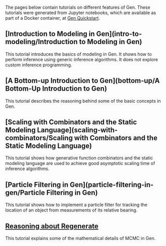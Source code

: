 The pages below contain tutorials on different features of Gen.
These tutorials were generated from Jupyter notebooks, which are available as part of a Docker container, at [Gen Quickstart](https://github.com/probcomp/gen-quickstart).

## [Introduction to Modeling in Gen](intro-to-modeling/Introduction to Modeling in Gen)
This tutorial introduces the basics of modeling in Gen. It shows how to perform inference using generic inference algorithms. It does not explore custom inference programming.

## [A Bottom-up Introduction to Gen](bottom-up/A Bottom-Up Introduction to Gen)
This tutorial describes the reasoning behind some of the basic concepts in Gen.

## [Scaling with Combinators and the Static Modeling Language](scaling-with-combinators/Scaling with Combinators and the Static Modeling Language)
This tutorial shows how generative function combinators and the static modeling language are used to achieve good asymptotic scaling time of inference algorithms.

## [Particle Filtering in Gen](particle-filtering-in-gen/Particle Filtering in Gen)
This tutorial shows how to implement a particle filter for tracking the location of an object from measurements of its relative bearing.

## [Reasoning about Regenerate](Reasoning+About+Regenerate)
This tutorial explains some of the mathematical details of MCMC in Gen.
